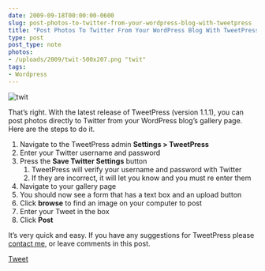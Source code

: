 ```yaml
---
date: 2009-09-18T00:00:00-0600
slug: post-photos-to-twitter-from-your-wordpress-blog-with-tweetpress
title: "Post Photos To Twitter From Your WordPress Blog With TweetPress"
type: post
post_type: note
photos:
- /uploads/2009/twit-500x207.png "twit"
tags:
- Wordpress
---
```


![twit](/uploads/2009/twit-500x207.png "twit")




 That’s right. With the latest release of TweetPress (version 1.1.1), you can post photos directly to Twitter from your WordPress blog’s gallery page. Here are the steps to do it.



1. Navigate to the TweetPress admin **Settings > TweetPress**
2. Enter your Twitter username and password
3. Press the **Save Twitter Settings** button
	1. TweetPress will verify your username and password with Twitter
	2. If they are incorrect, it will let you know and you must re enter them
4. Navigate to your gallery page
5. You should now see a form that has a text box and an upload button
6. Click **browse** to find an image on your computer to post
7. Enter your Tweet in the box
8. Click **Post**


It’s very quick and easy. If you have any suggestions for TweetPress please [contact me](http://brandontreb.com/contact-me/), or leave comments in this post.



[Tweet](http://twitter.com/share)



